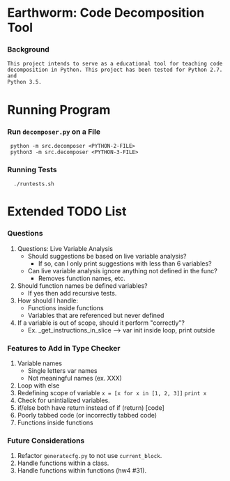 # Earthworm: Code Decomposition Tool

### Background

    This project intends to serve as a educational tool for teaching code
    decomposition in Python. This project has been tested for Python 2.7. and
    Python 3.5.


# Running Program
### Run `decomposer.py` on a File

     python -m src.decomposer <PYTHON-2-FILE>
     python3 -m src.decomposer <PYTHON-3-FILE>

### Running Tests

      ./runtests.sh


# Extended TODO List
### Questions

1. Questions: Live Variable Analysis
      - Should suggestions be based on live variable analysis?
          - If so, can I only print suggestions with less than 6 variables?
      - Can live variable analysis ignore anything not defined in the func?
          - Removes function names, etc.
2. Should function names be defined variables?
      - If yes then add recursive tests.
3. How should I handle:
      - Functions inside functions
      - Variables that are referenced but never defined
4. If a variable is out of scope, should it perform "correctly"?
      - Ex. _get_instructions_in_slice --> var init inside loop, print outside


### Features to Add in Type Checker

1. Variable names
      - Single letters var names
      - Not meaningful names (ex. XXX)
2. Loop with else
3. Redefining scope of variable
      `x = [x for x in [1, 2, 3]]`
      `print x`
4. Check for unintialized variables.
5. if/else both have return instead of if (return) [code]
6. Poorly tabbed code (or incorrectly tabbed code)
7. Functions inside functions


### Future Considerations

1. Refactor `generatecfg.py` to not use `current_block`.
2. Handle functions within a class.
3. Handle functions within functions (hw4 #31).

